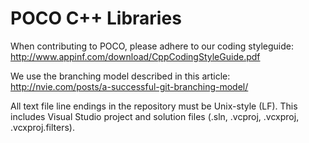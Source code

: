 POCO C++ Libraries
==================

When contributing to POCO, please adhere to our coding styleguide:
http://www.appinf.com/download/CppCodingStyleGuide.pdf

We use the branching model described in this article:
http://nvie.com/posts/a-successful-git-branching-model/

All text file line endings in the repository must be Unix-style (LF).
This includes Visual Studio project and solution files (.sln, .vcproj, .vcxproj, .vcxproj.filters).
